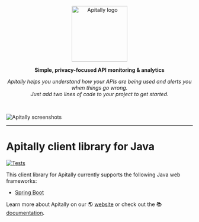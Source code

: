 <p align="center">
  <a href="https://apitally.io" target="_blank">
    <picture>
      <source media="(prefers-color-scheme: dark)" srcset="https://assets.apitally.io/logos/logo-vertical-dark.png">
      <source media="(prefers-color-scheme: light)" srcset="https://assets.apitally.io/logos/logo-vertical-light.png">
      <img alt="Apitally logo" src="https://assets.apitally.io/logos/logo-vertical-light.png" width="150">
    </picture>
  </a>
</p>

<p align="center"><b>Simple, privacy-focused API monitoring & analytics</b></p>

<p align="center"><i>Apitally helps you understand how your APIs are being used and alerts you when things go wrong.<br>Just add two lines of code to your project to get started.</i></p>
<br>

![Apitally screenshots](https://assets.apitally.io/screenshots/overview.png)

---

# Apitally client library for Java

[![Tests](https://github.com/apitally/apitally-java/actions/workflows/tests.yaml/badge.svg?event=push)](https://github.com/apitally/apitally-java/actions)

This client library for Apitally currently supports the following Java web
frameworks:

- [Spring Boot](https://docs.apitally.io/frameworks/spring-boot)

Learn more about Apitally on our 🌎 [website](https://apitally.io) or check out
the 📚 [documentation](https://docs.apitally.io).
